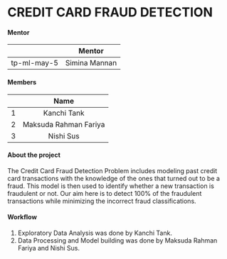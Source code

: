 # CREDIT CARD FRAUD DETECTION

#### Mentor
|               | Mentor        | 
| ------------- |:-------------:|
| tp-ml-may-5   | Simina Mannan | 

#### Members
|   | Name          | 
|---|:-------------:| 
| 1 | Kanchi Tank | 
| 2 | Maksuda Rahman Fariya  | 
| 3 | Nishi Sus      |  

#### About the project
The Credit Card Fraud Detection Problem includes modeling past credit card transactions with the knowledge of the ones that turned out to be a fraud. This model is then used to identify whether a new transaction is fraudulent or not. Our aim here is to detect 100% of the fraudulent transactions while minimizing the incorrect fraud classifications.

#### Workflow
1. Exploratory Data Analysis was done by Kanchi Tank.
2. Data Processing and Model building was done by Maksuda Rahman Fariya and Nishi Sus.
